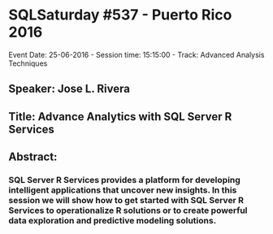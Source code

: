 # SQLSaturday #537 - Puerto Rico 2016
Event Date: 25-06-2016 - Session time: 15:15:00 - Track: Advanced Analysis Techniques
## Speaker: Jose L. Rivera
## Title: Advance Analytics with SQL Server R Services
## Abstract:
### SQL Server R Services provides a platform for developing intelligent applications that uncover new insights. In this session we will show how to get started with SQL Server R Services to operationalize R solutions or to create powerful data exploration and predictive modeling solutions.
